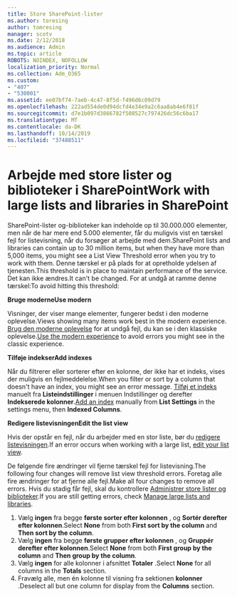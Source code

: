 ```yaml
---
title: Store SharePoint-lister
ms.author: toresing
author: tomresing
manager: scotv
ms.date: 2/12/2018
ms.audience: Admin
ms.topic: article
ROBOTS: NOINDEX, NOFOLLOW
localization_priority: Normal
ms.collection: Adm_O365
ms.custom:
- "407"
- "530001"
ms.assetid: ee07bf74-7aeb-4c47-8f5d-f496d6c09d79
ms.openlocfilehash: 222ad554de0d94dcfd4e34e9a2c6aa8ab4e6f81f
ms.sourcegitcommit: d7e1b097d3866782f508527c797426dc56c6ba17
ms.translationtype: MT
ms.contentlocale: da-DK
ms.lasthandoff: 10/14/2019
ms.locfileid: "37488511"
---
```

# <a name="work-with-large-lists-and-libraries-in-sharepoint"></a><span data-ttu-id="c0022-102">Arbejde med store lister og biblioteker i SharePoint</span><span class="sxs-lookup"><span data-stu-id="c0022-102">Work with large lists and libraries in SharePoint</span></span>

<span data-ttu-id="c0022-103">SharePoint-lister og-biblioteker kan indeholde op til 30.000.000 elementer, men når de har mere end 5.000 elementer, får du muligvis vist en tærskel fejl for listevisning, når du forsøger at arbejde med dem.</span><span class="sxs-lookup"><span data-stu-id="c0022-103">SharePoint lists and libraries can contain up to 30 million items, but when they have more than 5,000 items, you might see a List View Threshold error when you try to work with them.</span></span> <span data-ttu-id="c0022-104">Denne tærskel er på plads for at opretholde ydelsen af tjenesten.</span><span class="sxs-lookup"><span data-stu-id="c0022-104">This threshold is in place to maintain performance of the service.</span></span> <span data-ttu-id="c0022-105">Det kan ikke ændres.</span><span class="sxs-lookup"><span data-stu-id="c0022-105">It can't be changed.</span></span> <span data-ttu-id="c0022-106">For at undgå at ramme denne tærskel:</span><span class="sxs-lookup"><span data-stu-id="c0022-106">To avoid hitting this threshold:</span></span>

<span data-ttu-id="c0022-107">**Bruge moderne**</span><span class="sxs-lookup"><span data-stu-id="c0022-107">**Use modern**</span></span>

<span data-ttu-id="c0022-108">Visninger, der viser mange elementer, fungerer bedst i den moderne oplevelse.</span><span class="sxs-lookup"><span data-stu-id="c0022-108">Views showing many items work best in the modern experience.</span></span> <span data-ttu-id="c0022-109">[Brug den moderne oplevelse](https://support.office.com/article/66dac24b-4177-4775-bf50-3d267318caa9) for at undgå fejl, du kan se i den klassiske oplevelse.</span><span class="sxs-lookup"><span data-stu-id="c0022-109">[Use the modern experience](https://support.office.com/article/66dac24b-4177-4775-bf50-3d267318caa9) to avoid errors you might see in the classic experience.</span></span>

<span data-ttu-id="c0022-110">**Tilføje indekser**</span><span class="sxs-lookup"><span data-stu-id="c0022-110">**Add indexes**</span></span>

<span data-ttu-id="c0022-111">Når du filtrerer eller sorterer efter en kolonne, der ikke har et indeks, vises der muligvis en fejlmeddelelse.</span><span class="sxs-lookup"><span data-stu-id="c0022-111">When you filter or sort by a column that doesn't have an index, you might see an error message.</span></span> <span data-ttu-id="c0022-112">[Tilføj et indeks](https://support.office.com/article/f3f00554-b7dc-44d1-a2ed-d477eac463b0) manuelt fra **Listeindstillinger** i menuen Indstillinger og derefter **Indekserede kolonner**.</span><span class="sxs-lookup"><span data-stu-id="c0022-112">[Add an index](https://support.office.com/article/f3f00554-b7dc-44d1-a2ed-d477eac463b0) manually from **List Settings** in the settings menu, then **Indexed Columns**.</span></span>

<span data-ttu-id="c0022-113">**Redigere listevisningen**</span><span class="sxs-lookup"><span data-stu-id="c0022-113">**Edit the list view**</span></span>

<span data-ttu-id="c0022-114">Hvis der opstår en fejl, når du arbejder med en stor liste, bør du [redigere listevisningen](https://support.office.com/article/15916903-e79a-423f-b4e2-02d37e1ff372).</span><span class="sxs-lookup"><span data-stu-id="c0022-114">If an error occurs when working with a large list, [edit your list view](https://support.office.com/article/15916903-e79a-423f-b4e2-02d37e1ff372).</span></span>

<span data-ttu-id="c0022-115">De følgende fire ændringer vil fjerne tærskel fejl for listevisning.</span><span class="sxs-lookup"><span data-stu-id="c0022-115">The following four changes will remove list view threshold errors.</span></span> <span data-ttu-id="c0022-116">Foretag alle fire ændringer for at fjerne alle fejl.</span><span class="sxs-lookup"><span data-stu-id="c0022-116">Make all four changes to remove all errors.</span></span> <span data-ttu-id="c0022-117">Hvis du stadig får fejl, skal du kontrollere [Administrer store lister og biblioteker](https://support.office.com/article/B8588DAE-9387-48C2-9248-C24122F07C59).</span><span class="sxs-lookup"><span data-stu-id="c0022-117">If you are still getting errors, check [Manage large lists and libraries](https://support.office.com/article/B8588DAE-9387-48C2-9248-C24122F07C59).</span></span>

1. <span data-ttu-id="c0022-118">Vælg **ingen** fra begge **første sorter efter kolonnen** , og **Sortér derefter efter kolonnen**.</span><span class="sxs-lookup"><span data-stu-id="c0022-118">Select **None** from both **First sort by the column** and **Then sort by the column**.</span></span>
2. <span data-ttu-id="c0022-119">Vælg **ingen** fra begge **første grupper efter kolonnen** , og **Gruppér derefter efter kolonnen**.</span><span class="sxs-lookup"><span data-stu-id="c0022-119">Select **None** from both **First group by the column** and **Then group by the column**.</span></span>
3. <span data-ttu-id="c0022-120">Vælg **ingen** for alle kolonner i afsnittet **Totaler** .</span><span class="sxs-lookup"><span data-stu-id="c0022-120">Select **None** for all columns in the **Totals** section.</span></span>
4. <span data-ttu-id="c0022-121">Fravælg alle, men én kolonne til visning fra sektionen **kolonner** .</span><span class="sxs-lookup"><span data-stu-id="c0022-121">Deselect all but one column for display from the **Columns** section.</span></span>

